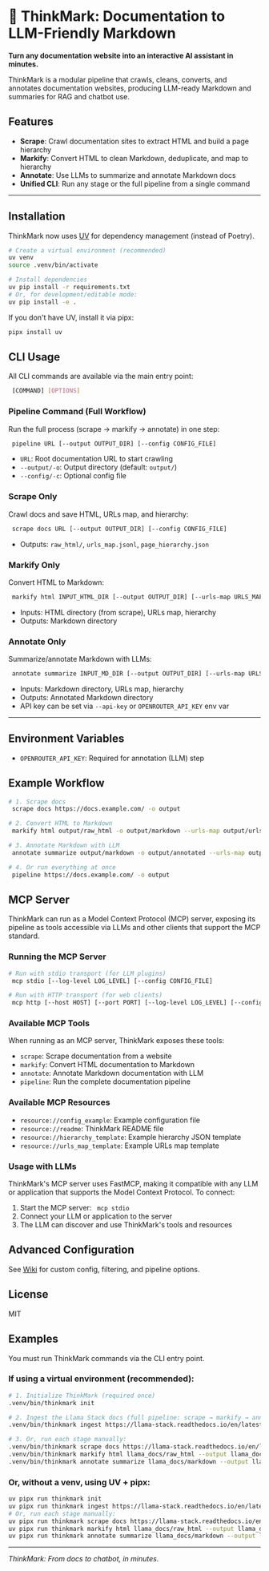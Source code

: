 # 🧠 ThinkMark: Documentation to LLM-Friendly Markdown

**Turn any documentation website into an interactive AI assistant in minutes.**

ThinkMark is a modular pipeline that crawls, cleans, converts, and annotates documentation websites, producing LLM-ready Markdown and summaries for RAG and chatbot use.

## Features
- **Scrape**: Crawl documentation sites to extract HTML and build a page hierarchy
- **Markify**: Convert HTML to clean Markdown, deduplicate, and map to hierarchy
- **Annotate**: Use LLMs to summarize and annotate Markdown docs
- **Unified CLI**: Run any stage or the full pipeline from a single command

---

## Installation

ThinkMark now uses [UV](https://github.com/astral-sh/uv) for dependency management (instead of Poetry).

```bash
# Create a virtual environment (recommended)
uv venv
source .venv/bin/activate

# Install dependencies
uv pip install -r requirements.txt
# Or, for development/editable mode:
uv pip install -e .
```

If you don't have UV, install it via pipx:
```bash
pipx install uv
```


## CLI Usage

All CLI commands are available via the main entry point:

```bash
 [COMMAND] [OPTIONS]
```

### Pipeline Command (Full Workflow)
Run the full process (scrape → markify → annotate) in one step:
```bash
 pipeline URL [--output OUTPUT_DIR] [--config CONFIG_FILE]
```
- `URL`: Root documentation URL to start crawling
- `--output/-o`: Output directory (default: `output/`)
- `--config/-c`: Optional config file

### Scrape Only
Crawl docs and save HTML, URLs map, and hierarchy:
```bash
 scrape docs URL [--output OUTPUT_DIR] [--config CONFIG_FILE]
```
- Outputs: `raw_html/`, `urls_map.jsonl`, `page_hierarchy.json`

### Markify Only
Convert HTML to Markdown:
```bash
 markify html INPUT_HTML_DIR [--output OUTPUT_DIR] [--urls-map URLS_MAP_PATH] [--hierarchy HIERARCHY_PATH]
```
- Inputs: HTML directory (from scrape), URLs map, hierarchy
- Outputs: Markdown directory

### Annotate Only
Summarize/annotate Markdown with LLMs:
```bash
 annotate summarize INPUT_MD_DIR [--output OUTPUT_DIR] [--urls-map URLS_MAP_PATH] [--hierarchy HIERARCHY_PATH] [--api-key OPENROUTER_API_KEY]
```
- Inputs: Markdown directory, URLs map, hierarchy
- Outputs: Annotated Markdown directory
- API key can be set via `--api-key` or `OPENROUTER_API_KEY` env var

---

## Environment Variables
- `OPENROUTER_API_KEY`: Required for annotation (LLM) step

## Example Workflow
```bash
# 1. Scrape docs
 scrape docs https://docs.example.com/ -o output

# 2. Convert HTML to Markdown
 markify html output/raw_html -o output/markdown --urls-map output/urls_map.jsonl --hierarchy output/page_hierarchy.json

# 3. Annotate Markdown with LLM
 annotate summarize output/markdown -o output/annotated --urls-map output/urls_map.jsonl --hierarchy output/page_hierarchy.json

# 4. Or run everything at once
 pipeline https://docs.example.com/ -o output
```

## MCP Server

ThinkMark can run as a Model Context Protocol (MCP) server, exposing its pipeline as tools accessible via LLMs and other clients that support the MCP standard.

### Running the MCP Server

```bash
# Run with stdio transport (for LLM plugins)
 mcp stdio [--log-level LOG_LEVEL] [--config CONFIG_FILE]

# Run with HTTP transport (for web clients)
 mcp http [--host HOST] [--port PORT] [--log-level LOG_LEVEL] [--config CONFIG_FILE]
```

### Available MCP Tools

When running as an MCP server, ThinkMark exposes these tools:

- `scrape`: Scrape documentation from a website
- `markify`: Convert HTML documentation to Markdown
- `annotate`: Annotate Markdown documentation with LLM
- `pipeline`: Run the complete documentation pipeline

### Available MCP Resources

- `resource://config_example`: Example configuration file
- `resource://readme`: ThinkMark README file
- `resource://hierarchy_template`: Example hierarchy JSON template
- `resource://urls_map_template`: Example URLs map template

### Usage with LLMs

ThinkMark's MCP server uses FastMCP, making it compatible with any LLM or application that supports the Model Context Protocol. To connect:

1. Start the MCP server: ` mcp stdio`
2. Connect your LLM or application to the server
3. The LLM can discover and use ThinkMark's tools and resources

## Advanced Configuration
See [Wiki](https://github.com/yourusername/ThinkMark/wiki) for custom config, filtering, and pipeline options.

## License
MIT



## Examples

You must run ThinkMark commands via the CLI entry point.

### If using a virtual environment (recommended):

```bash
# 1. Initialize ThinkMark (required once)
.venv/bin/thinkmark init

# 2. Ingest the Llama Stack docs (full pipeline: scrape → markify → annotate)
.venv/bin/thinkmark ingest https://llama-stack.readthedocs.io/en/latest/ --api-key <YOUR_OPENROUTER_API_KEY>

# 3. Or, run each stage manually:
.venv/bin/thinkmark scrape docs https://llama-stack.readthedocs.io/en/latest/ --output llama_docs
.venv/bin/thinkmark markify html llama_docs/raw_html --output llama_docs/markdown --urls-map llama_docs/urls_map.jsonl --hierarchy llama_docs/page_hierarchy.json
.venv/bin/thinkmark annotate summarize llama_docs/markdown --output llama_docs/annotated --urls-map llama_docs/urls_map.jsonl --hierarchy llama_docs/page_hierarchy.json --api-key <YOUR_OPENROUTER_API_KEY>
```

### Or, without a venv, using UV + pipx:

```bash
uv pipx run thinkmark init
uv pipx run thinkmark ingest https://llama-stack.readthedocs.io/en/latest/ --api-key <YOUR_OPENROUTER_API_KEY>
# Or, run each stage manually:
uv pipx run thinkmark scrape docs https://llama-stack.readthedocs.io/en/latest/ --output llama_docs
uv pipx run thinkmark markify html llama_docs/raw_html --output llama_docs/markdown --urls-map llama_docs/urls_map.jsonl --hierarchy llama_docs/page_hierarchy.json
uv pipx run thinkmark annotate summarize llama_docs/markdown --output llama_docs/annotated --urls-map llama_docs/urls_map.jsonl --hierarchy llama_docs/page_hierarchy.json --api-key <YOUR_OPENROUTER_API_KEY>
```

---

_ThinkMark: From docs to chatbot, in minutes._
